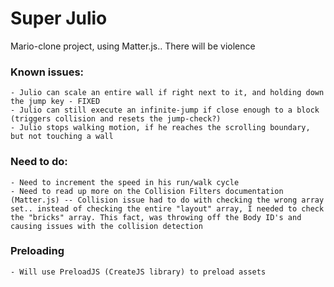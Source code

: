 # Super Julio

  Mario-clone project, using Matter.js.. There will be violence 
  
  ### Known issues:
    - Julio can scale an entire wall if right next to it, and holding down the jump key - FIXED 
    - Julio can still execute an infinite-jump if close enough to a block (triggers collision and resets the jump-check?)
    - Julio stops walking motion, if he reaches the scrolling boundary, but not touching a wall 
  
  ### Need to do:
    - Need to increment the speed in his run/walk cycle 
    - Need to read up more on the Collision Filters documentation (Matter.js) -- Collision issue had to do with checking the wrong array set.. instead of checking the entire "layout" array, I needed to check the "bricks" array. This fact, was throwing off the Body ID's and causing issues with the collision detection 
    
  ### Preloading 
    - Will use PreloadJS (CreateJS library) to preload assets 
    
  
    